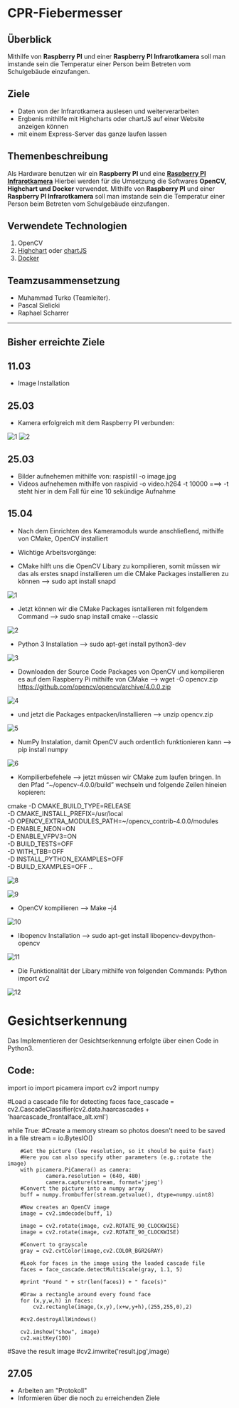 # CPR-Fiebermesser


## Überblick
Mithilfe von **Raspberry PI** und einer **Raspberry PI Infrarotkamera** soll man imstande sein die Temperatur einer Person beim Betreten vom Schulgebäude einzufangen.

## Ziele

- Daten von der Infrarotkamera auslesen und weiterverarbeiten
- Ergbenis mithilfe mit Highcharts oder chartJS auf einer Website anzeigen können
- mit einem Express-Server das ganze laufen lassen

## Themenbeschreibung

Als Hardware benutzen wir ein **Raspberry PI** und eine **[Raspberry PI Infrarotkamera](https://at.rs-online.com/web/p/raspberry-pi-kameras/9132664/)**
Hierbei werden für die Umsetzung die Softwares **OpenCV, Highchart und Docker** verwendet.
Mithilfe von **Raspberry PI** und einer **Raspberry PI Infrarotkamera** soll man imstande sein die Temperatur einer Person beim Betreten vom Schulgebäude einzufangen.


## Verwendete Technologien

1. OpenCV
2. [Highchart](https://www.highcharts.com/) oder [chartJS](https://www.chartjs.org/)
3. [Docker](www.docker.com)

## Teamzusammensetzung
- Muhammad Turko (Teamleiter).
- Pascal Sielicki
- Raphael Scharrer


---------------------------------------------------------------------------------------------------------------------------------------------------------------------------------

## Bisher erreichte Ziele

## 11.03
- Image Installation

## 25.03
- Kamera erfolgreich mit dem Raspberry PI verbunden: 

![1](https://user-images.githubusercontent.com/74356182/119810306-340db080-bee6-11eb-950d-65854cfb5d8f.jpg)
![2](https://user-images.githubusercontent.com/74356182/119810416-4f78bb80-bee6-11eb-9ea7-5c077ec50269.jpg)

## 25.03
- Bilder aufnehemen mithilfe von: raspistill -o image.jpg
- Videos aufnehemen mithilfe von raspivid -o video.h264 -t 10000 ===> -t steht hier in dem Fall für eine 10 sekündige Aufnahme


## 15.04
- Nach dem Einrichten des Kameramoduls wurde anschließend, mithilfe von CMake, OpenCV installiert

- Wichtige Arbeitsvorgänge: 
- CMake hilft uns die OpenCV Libary zu kompilieren, somit müssen wir das als erstes snapd installieren um die CMake Packages installieren zu können --> sudo apt install snapd

![1](https://user-images.githubusercontent.com/74356182/121461503-4b9d6c80-c9af-11eb-87d6-20fbdfeb0324.png)
 
 - Jetzt können wir die CMake  Packages isntallieren mit folgendem Command --> sudo snap install cmake --classic
 
 ![2](https://user-images.githubusercontent.com/74356182/121461755-bcdd1f80-c9af-11eb-8300-f63afc3b7e50.png)
 
 - Python 3 Installation --> sudo apt-get install python3-dev
 
 ![3](https://user-images.githubusercontent.com/74356182/121461865-f4e46280-c9af-11eb-83cf-aed508343065.png)
 
 - Downloaden der Source Code Packages von OpenCV und kompilieren es auf dem Raspberry Pi mithilfe von CMake --> wget -O opencv.zip       https://github.com/opencv/opencv/archive/4.0.0.zip

![4](https://user-images.githubusercontent.com/74356182/121462467-eba7c580-c9b0-11eb-8610-931a4fad7c67.png)

- und jetzt die Packages entpacken/installieren --> unzip opencv.zip

![5](https://user-images.githubusercontent.com/74356182/121462653-375a6f00-c9b1-11eb-84f9-794234c30f7e.png)

- NumPy Instalation, damit OpenCV auch ordentlich funktionieren kann --> pip install numpy

![6](https://user-images.githubusercontent.com/74356182/121462863-8b655380-c9b1-11eb-8866-82fa376c979c.png)

- Kompilierbefehele --> jetzt müssen wir CMake zum laufen bringen. In den Pfad “~/opencv-4.0.0/build” wechseln und folgende Zeilen hineien kopieren:

cmake -D CMAKE_BUILD_TYPE=RELEASE \
    -D CMAKE_INSTALL_PREFIX=/usr/local \
    -D OPENCV_EXTRA_MODULES_PATH=~/opencv_contrib-4.0.0/modules \
    -D ENABLE_NEON=ON \
    -D ENABLE_VFPV3=ON \
    -D BUILD_TESTS=OFF \
    -D WITH_TBB=OFF \
    -D INSTALL_PYTHON_EXAMPLES=OFF \
    -D BUILD_EXAMPLES=OFF ..

![8](https://user-images.githubusercontent.com/74356182/121463395-40980b80-c9b2-11eb-9c21-4b90f7aa6f0d.png)

![9](https://user-images.githubusercontent.com/74356182/121463506-7b9a3f00-c9b2-11eb-9e33-4aedc77c1148.png)

- OpenCV kompilieren --> Make –j4

![10](https://user-images.githubusercontent.com/74356182/121463738-dcc21280-c9b2-11eb-9da7-b20191c8a6b2.png)

- libopencv Installation --> sudo apt-get install libopencv-devpython-opencv

![11](https://user-images.githubusercontent.com/74356182/121463821-0aa75700-c9b3-11eb-9c33-3fcde3f4dc2a.png)

- Die Funktionalität der Libary mithilfe von folgenden Commands: 
  Python
  import cv2
  
![12](https://user-images.githubusercontent.com/74356182/121464043-6d005780-c9b3-11eb-87b7-93844f4be97b.png)

# Gesichtserkennung

Das Implementieren der Gesichtserkennung erfolgte über einen Code in Python3. 

## Code:
import io
import picamera
import cv2
import numpy



#Load a cascade file for detecting faces
face_cascade = cv2.CascadeClassifier(cv2.data.haarcascades + 'haarcascade_frontalface_alt.xml')


while True:
        #Create a memory stream so photos doesn't need to be saved in a file
        stream = io.BytesIO()

        #Get the picture (low resolution, so it should be quite fast)
        #Here you can also specify other parameters (e.g.:rotate the image)
        with picamera.PiCamera() as camera:
                camera.resolution = (640, 480)
                camera.capture(stream, format='jpeg')
        #Convert the picture into a numpy array
        buff = numpy.frombuffer(stream.getvalue(), dtype=numpy.uint8)

        #Now creates an OpenCV image
        image = cv2.imdecode(buff, 1)

        image = cv2.rotate(image, cv2.ROTATE_90_CLOCKWISE)
        image = cv2.rotate(image, cv2.ROTATE_90_CLOCKWISE)

        #Convert to grayscale
        gray = cv2.cvtColor(image,cv2.COLOR_BGR2GRAY)

        #Look for faces in the image using the loaded cascade file
        faces = face_cascade.detectMultiScale(gray, 1.1, 5)

        #print "Found " + str(len(faces)) + " face(s)"

        #Draw a rectangle around every found face
        for (x,y,w,h) in faces:
            cv2.rectangle(image,(x,y),(x+w,y+h),(255,255,0),2)

        #cv2.destroyAllWindows() 
            
        cv2.imshow("show", image)
        cv2.waitKey(100)
        





#Save the result image
#cv2.imwrite('result.jpg',image)


## 27.05
- Arbeiten am "Protokoll"
- Informieren über die noch zu erreichenden Ziele










